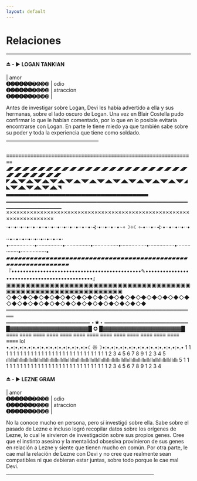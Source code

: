 ```yaml
---
layout: default
---
```

# Relaciones

* * *

#### ⏏ - ▶ LOGAN TANKIAN

| amor <br> **➊➋➌➍➎➏**➐➑➒➓ | odio<br>**➊➋➌➍➎➏**➐➑➒➓ | atraccion <br> **➊➋➌➍➎➏**➐➑➒➓  |

Antes de investigar sobre Logan, Devi les había advertido a ella y sus hermanas, sobre el lado oscuro de Logan. Una vez en Blair Costella pudo confirmar lo que le habían comentado, por lo que en lo posible evitaría encontrarse con Logan. En parte le tiene miedo ya que también sabe sobre su poder y toda la experiencia que tiene como soldado. 

 <hr width="50%">

<br>≡≡≡≡≡≡≡≡≡≡≡≡≡≡≡≡≡≡≡≡≡≡≡≡≡≡≡≡≡≡≡≡≡≡≡≡≡≡≡≡≡≡≡≡≡≡≡≡≡≡≡≡≡≡≡≡≡≡≡≡≡≡≡ 
<br>◢◤◢◤◢◤◢◤◢◤◢◤◢◤◢◤◢◤◢◤◢◤◢◤◢◤◢◤◢◤◢◤◢◤◢◤◢◤◢◤◢◤◢◤◢◤◢◤◢◤◢◤◢◤◢◤◢◤◢◤
<br>◤◢◣◥◤◢◣◥◤◢◣◥◤◢◣◥◤◢◣◥◤◢◣◥◤◢◣◥◤◢◣◥◤◢◣◥◤◢◣◥◤◢◣◥◤◢◣◥◤◢◣◥◤◢◣◥◤◢◣◥
<br>▃▃▃▃▃▃▃▃▃▃▃▃▃▃▃▃▃▃▃▃▃▃▃▃▃▃▃▃▃▃▃▃▃▃▃▃
<br>▁▁▁▁▁▁▁▁▁▁▁▁▁▁▁▁▁▁▁▁▁▁▁▁▁▁▁▁▁▁▁▁▁▁▁▁▁▁▁▁▁▁▁▁▁▁▁▁▁▁▁▁▁▁▁▁▁▁▁▁
<br>××××××××××××××××××××××××××××××××××××××××××××××××××××××××××××××××××××
<br>⋅•⋅⋅•⋅⋅•⋅⋅•⋅⋅•⋅⋅•⋅⋅•⋅⋅•⋅⋅•⋅⋅•⋅⋅•⋅⋅•⋅⋅•⋅⋅•⋅⊰⋅•⋅⋅•⋅⋅•⋅⋅•⋅∙∘☽༓☾∘∙•⋅⋅⋅•⋅⋅⊰⋅•⋅⋅•⋅⋅•⋅⋅•⋅⋅•⋅⋅•⋅⋅•⋅⋅•⋅⋅•⋅⋅•⋅⋅•⋅⋅•⋅⋅•⋅⋅•⋅
<br>•·················•·················•·················•·················•·················•·················•·················•·················•
<br>▰▰▰▰▰▰▰▰▰▰▰▰▰▰▰▰▰▰▰▰▰▰▰▰▰▰▰▰▰▰▰▰▰▰▰▰▰▰▰▰▰▰▰▰▰▰▰▰▰▰▰▰▰▰▰▰▰▰▰▰▰▰
<br>『•••••••••••••••••••••••••••••••••••••••••••••✎•••••••••••••••••••••••••••••••••••••••••••••』
<br>▣▣▣▣▣▣▣▣▣▣▣▣▣▣▣▣▣▣▣▣▣▣▣▣▣▣▣▣▣▣▣▣▣▣▣▣▣▣▣▣▣▣▣▣▣▣▣▣▣▣▣▣▣▣▣▣▣▣▣▣▣▣
<br>◇◆◇◆◇◆◇◆◇◆◇◆◇◆◇◆◇◆◇◆◇◆◇◆◇◆◇◆◇◆◇◆◇◆◇◆◇◆◇◆◇◆◇◆◇◆◇◆◇◆◇◆◇◆◇◆◇◆◇◆
<br>════════════════════════════════════════════════════
<br>═══════════════════════ ⋆★⋆ ═══════════════════════
<br>█▓▓▓▓▓▓▓▓▓▓▓▓▓▓▓▓▓▓▓▓▓█ ✪ █▓▓▓▓▓▓▓▓▓▓▓▓▓▓▓▓▓▓▓▓▓█ 
<br>≡≡≡≡ ≡≡≡≡ ≡≡≡≡ ≡≡≡≡ ≡≡≡≡ ≡≡≡≡ ≡≡≡≡ ≡≡≡≡ ≡≡≡≡ ≡≡≡≡ ≡≡≡≡ ≡≡≡≡ ≡≡≡≡ ≡≡≡≡ 
lol
<br>•.•:•.•:•.•:•.•:•.•:•.•:•.•:•.•:•.•:•☾☼☽•:•.•:•.•:•.•:•.•:•.•:•.•:•.•:•.•:•.•
1 1 1 1 1 1 1 1 1 1 1 1 1 1 1 1 1 1 1 1 1 1 1 1 1 1 1 1 1 1 1 2 3 4 5 6 7 8 9 1 2 3 4 5 
<br>ıllıllııllıllııllıllııllıllııllıllııllıllııllıllııllıllııllıllııllıllııllıllııllıllııllıllııllıllııllıllııllıllııllıllııllıllıllıllıllıllı
5 1 1 1 1 1 1 1 1 1 1 1 1 1 1 1 1 1 1 1 1 1 1 1 1 1 1 1 1 1 1 1 2 3 4 5 6 7 8 9 1 2 3 4 

#### ⏏ - ▶ LEZNE GRAM

| amor <br> **➊➋➌➍➎➏**➐➑➒➓ | odio<br>**➊➋➌➍➎➏**➐➑➒➓ | atraccion <br> **➊➋➌➍➎➏**➐➑➒➓  |

No la conoce mucho en persona, pero sí investigó sobre ella. Sabe sobre el pasado de Lezne e incluso logró recopilar datos sobre los orígenes de Lezne, lo cual le sirvieron de investigación sobre sus propios genes. Cree que el instinto asesino y la mentalidad obsesiva provinieron de sus genes en relación a Lezne y siente que tienen mucho en común. Por otra parte, le cae mal la relación de Lezne con Devi y no cree que realmente sean compatibles ni que debieran estar juntas, sobre todo porque le cae mal Devi. 

 <hr width="80%">
